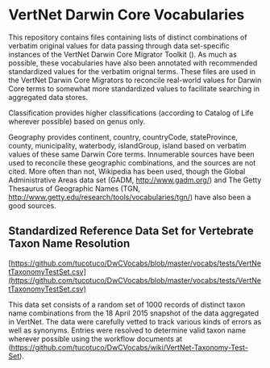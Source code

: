 VertNet Darwin Core Vocabularies
=========

This repository contains files containing lists of distinct combinations of verbatim original values for data passing through data set-specific instances of the VertNet Darwin Core Migrator Toolkit (). As much as possible, these vocabularies have also been annotated with recommended standardized values for the verbatim orignal terms. These files are used in the VertNet Darwin Core Migrators to reconcile real-world values for Darwin Core terms to somewhat more standardized values to facilitate searching in aggregated data stores.

Classification provides higher classifications (according to Catalog of Life wherever possible) based on genus only.

Geography provides continent, country, countryCode, stateProvince, county, municipality, waterbody, islandGroup, island based on verbatim values of these same Darwin Core terms. Innumerable sources have been used to reconcile these geographic combinations, and the sources are not cited. More often than not, Wikipedia has been used, though the Global Administrative Areas data set (GADM, http://www.gadm.org/) and The Getty Thesaurus of Geographic Names (TGN, http://www.getty.edu/research/tools/vocabularies/tgn/) have also been a good sources.

## Standardized Reference Data Set for Vertebrate Taxon Name Resolution

[https://github.com/tucotuco/DwCVocabs/blob/master/vocabs/tests/VertNetTaxonomyTestSet.csv](https://github.com/tucotuco/DwCVocabs/blob/master/vocabs/tests/VertNetTaxonomyTestSet.csv)

This data set consists of a random set of 1000 records of distinct taxon name combinations from the 18 April 2015 snapshot of the data aggregated in VertNet. The data were carefully vetted to track various kinds of errors as well as synonyms. Entries were resolved to determine valid taxon name wherever possible using the workflow documents at (https://github.com/tucotuco/DwCVocabs/wiki/VertNet-Taxonomy-Test-Set).

